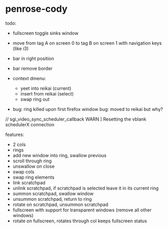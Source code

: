 # penrose-cody

todo:

- fullscreen toggle sinks window
- move from tag A on screen 0 to tag B on screen 1 with navigation keys (like i3)
- bar in right position
- bar remove border
- context dmenu:
  - yeet into reikai (current)
  - insert from reikai (select)
  - swap ring out

- bug: ring killed upon first firefox window bug: moved to reikai but why?

// sgi_video_sync_scheduler_callback WARN ] Resetting the vblank schedulerX connection

features:

- 2 cols
- rings
- add new window into ring, swallow previous
- scroll through ring
- unswallow on close
- swap cols
- swap ring elements
- link scratchpad
- unlink scratchpad, if scratchpad is selected leave it in its current ring
- summon scratchpad, swallow window
- unsummon scratchpad, return to ring
- rotate on scratchpad, unsummon scratchpad
- fullscreen with support for transparent windows (remove all other windows)
- rotate on fullscreen, rotates through col keeps fullscreen status
